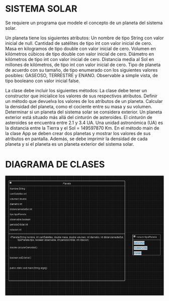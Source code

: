 # SISTEMA SOLAR

Se requiere un programa que modele el concepto de un planeta del sistema solar.

Un planeta tiene los siguientes atributos:
Un nombre de tipo String con valor inicial de null.
Cantidad de satélites de tipo int con valor inicial de cero.
Masa en kilogramos de tipo double con valor inicial de cero.
Volumen en kilómetros cúbicos de tipo double con valor inicial de cero.
Diámetro en kilómetros de tipo int con valor inicial de cero.
Distancia media al Sol en millones de kilómetros, de tipo int con valor inicial de cero.
Tipo de planeta de acuerdo con su tamaño, de tipo enumerado con los siguientes valores posibles: GASEOSO, TERRESTRE y ENANO.
Observable a simple vista, de tipo booleano con valor inicial false.

La clase debe incluir los siguientes métodos:
La clase debe tener un constructor que inicialice los valores de sus respectivos atributos.
Definir un método que devuelva los valores de los atributos de un planeta.
Calcular la densidad del planeta, como el cociente entre su masa y su volumen.
Determinar si un planeta del sistema solar se considera exterior.
Un planeta exterior está situado más allá del cinturón de asteroides. El cinturón de asteroides se encuentra entre 2.1 y 3.4 UA. Una unidad astronómica (UA) es la distancia entre la Tierra y el Sol = 149597870 Km.
En el método main de la clase App se deben crear dos planetas y mostrar los valores de sus atributos en pantalla. Además, se debe imprimir la densidad de cada planeta y si el planeta es un planeta exterior del sistema solar.

# DIAGRAMA DE CLASES

![Diagrama Clases](image.png)
